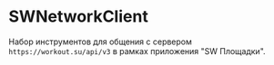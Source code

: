 # SWNetworkClient

Набор инструментов для общения с сервером `https://workout.su/api/v3` в рамках приложения "SW Площадки".

